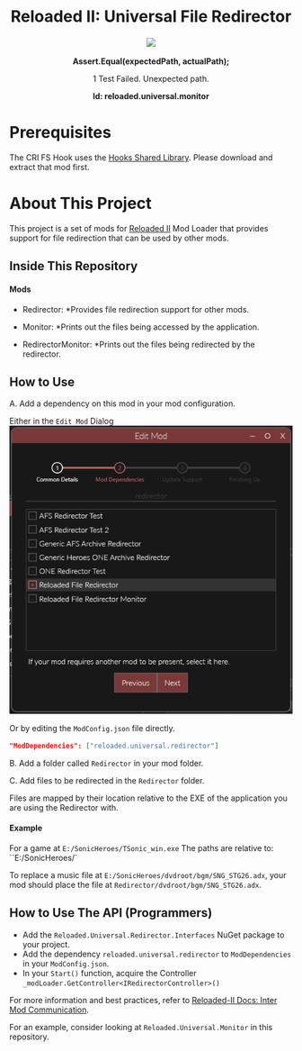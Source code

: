 <div align="center">
	<h1>Reloaded II: Universal File Redirector</h1>
	<img src="https://i.imgur.com/BjPn7rU.png" width="150" align="center" />
	<br/> <br/>
	<strong>Assert.Equal(expectedPath, actualPath);</strong>
	<p>1 Test Failed. Unexpected path.</p>
    <b>Id: reloaded.universal.monitor</b>
</div>

# Prerequisites

The CRI FS Hook uses the [Hooks Shared Library](https://github.com/Sewer56/Reloaded.SharedLib.Hooks).
Please download and extract that mod first.

# About This Project

This project is a set of mods for [Reloaded II](https://github.com/Reloaded-Project/Reloaded-II) Mod Loader that provides support for file redirection that can be used by other mods.

## Inside This Repository

#### Mods
- Redirector: *Provides file redirection support for other mods.

- Monitor: *Prints out the files being accessed by the application.

- RedirectorMonitor: *Prints out the files being redirected by the redirector.

## How to Use

A. Add a dependency on this mod in your mod configuration.

Either in the `Edit Mod` Dialog  
![Example](./docs/images/Example.png)  

Or by editing the `ModConfig.json` file directly.  
```json
"ModDependencies": ["reloaded.universal.redirector"]
```

B. Add a folder called `Redirector` in your mod folder.

C. Add files to be redirected in the `Redirector` folder.

Files are mapped by their location relative to the EXE of the application you are using the Redirector with.

#### Example

For a game at `E:/SonicHeroes/TSonic_win.exe`
The paths are relative to: ``E:/SonicHeroes/`

To replace a music file at `E:/SonicHeroes/dvdroot/bgm/SNG_STG26.adx`, your mod should place the file at `Redirector/dvdroot/bgm/SNG_STG26.adx`.

## How to Use The API (Programmers)

- Add the `Reloaded.Universal.Redirector.Interfaces` NuGet package to your project.
- Add the dependency `reloaded.universal.redirector` to `ModDependencies` in your `ModConfig.json`. 
- In your `Start()` function, acquire the Controller `_modLoader.GetController<IRedirectorController>()`

For more information and best practices, refer to [Reloaded-II Docs: Inter Mod Communication](https://reloaded-project.github.io/Reloaded-II/InterModCommunication/).

For an example, consider looking at `Reloaded.Universal.Monitor` in this repository.